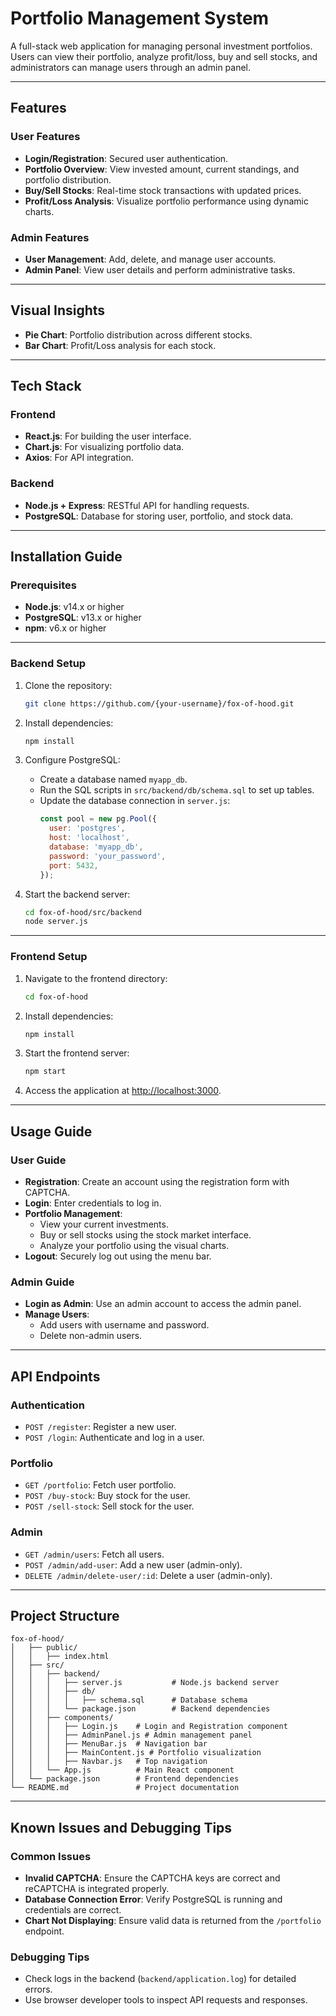 
# Portfolio Management System

A full-stack web application for managing personal investment portfolios. Users can view their portfolio, analyze profit/loss, buy and sell stocks, and administrators can manage users through an admin panel.

---

## Features

### User Features
- **Login/Registration**: Secured user authentication.
- **Portfolio Overview**: View invested amount, current standings, and portfolio distribution.
- **Buy/Sell Stocks**: Real-time stock transactions with updated prices.
- **Profit/Loss Analysis**: Visualize portfolio performance using dynamic charts.

### Admin Features
- **User Management**: Add, delete, and manage user accounts.
- **Admin Panel**: View user details and perform administrative tasks.

---

## Visual Insights
- **Pie Chart**: Portfolio distribution across different stocks.
- **Bar Chart**: Profit/Loss analysis for each stock.

---

## Tech Stack

### Frontend
- **React.js**: For building the user interface.
- **Chart.js**: For visualizing portfolio data.
- **Axios**: For API integration.

### Backend
- **Node.js + Express**: RESTful API for handling requests.
- **PostgreSQL**: Database for storing user, portfolio, and stock data.

---

## Installation Guide

### Prerequisites
- **Node.js**: v14.x or higher
- **PostgreSQL**: v13.x or higher
- **npm**: v6.x or higher

---

### Backend Setup

1. Clone the repository:
   ```bash
   git clone https://github.com/{your-username}/fox-of-hood.git
   ```

2. Install dependencies:
   ```bash
   npm install
   ```

3. Configure PostgreSQL:
   - Create a database named `myapp_db`.
   - Run the SQL scripts in `src/backend/db/schema.sql` to set up tables.
   - Update the database connection in `server.js`:
     ```javascript
     const pool = new pg.Pool({
       user: 'postgres',
       host: 'localhost',
       database: 'myapp_db',
       password: 'your_password',
       port: 5432,
     });
     ```

4. Start the backend server:
   ```bash
   cd fox-of-hood/src/backend
   node server.js
   ```

---

### Frontend Setup

1. Navigate to the frontend directory:
   ```bash
   cd fox-of-hood
   ```

2. Install dependencies:
   ```bash
   npm install
   ```

3. Start the frontend server:
   ```bash
   npm start
   ```

4. Access the application at [http://localhost:3000](http://localhost:3000).

---

## Usage Guide

### User Guide
- **Registration**: Create an account using the registration form with CAPTCHA.
- **Login**: Enter credentials to log in.
- **Portfolio Management**:
  - View your current investments.
  - Buy or sell stocks using the stock market interface.
  - Analyze your portfolio using the visual charts.
- **Logout**: Securely log out using the menu bar.

### Admin Guide
- **Login as Admin**: Use an admin account to access the admin panel.
- **Manage Users**:
  - Add users with username and password.
  - Delete non-admin users.

---

## API Endpoints

### Authentication
- `POST /register`: Register a new user.
- `POST /login`: Authenticate and log in a user.

### Portfolio
- `GET /portfolio`: Fetch user portfolio.
- `POST /buy-stock`: Buy stock for the user.
- `POST /sell-stock`: Sell stock for the user.

### Admin
- `GET /admin/users`: Fetch all users.
- `POST /admin/add-user`: Add a new user (admin-only).
- `DELETE /admin/delete-user/:id`: Delete a user (admin-only).

---

## Project Structure

```
fox-of-hood/
│   ├── public/
│   │   ├── index.html
│   ├── src/
│   │   ├── backend/
│   │   │   ├── server.js           # Node.js backend server
│   │   │   ├── db/
│   │   │   │   ├── schema.sql      # Database schema
│   │   │   └── package.json        # Backend dependencies
│   │   ├── components/
│   │   │   ├── Login.js    # Login and Registration component
│   │   │   ├── AdminPanel.js # Admin management panel
│   │   │   ├── MenuBar.js  # Navigation bar
│   │   │   ├── MainContent.js # Portfolio visualization
│   │   │   ├── Navbar.js   # Top navigation
│   │   └── App.js          # Main React component
│   └── package.json        # Frontend dependencies
└── README.md               # Project documentation
```

---

## Known Issues and Debugging Tips

### Common Issues
- **Invalid CAPTCHA**: Ensure the CAPTCHA keys are correct and reCAPTCHA is integrated properly.
- **Database Connection Error**: Verify PostgreSQL is running and credentials are correct.
- **Chart Not Displaying**: Ensure valid data is returned from the `/portfolio` endpoint.

### Debugging Tips
- Check logs in the backend (`backend/application.log`) for detailed errors.
- Use browser developer tools to inspect API requests and responses.

